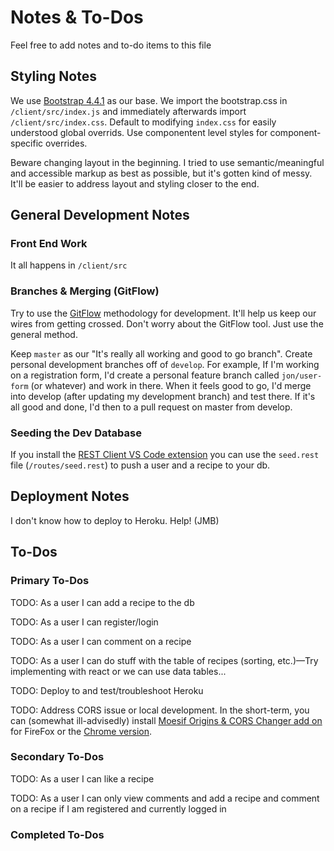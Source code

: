 # Notes & To-Dos

Feel free to add notes and to-do items to this file

## Styling Notes

We use [Bootstrap 4.4.1](https://getbootstrap.com/docs/4.4/getting-started/introduction/) as our base. We import the bootstrap.css in `/client/src/index.js` and immediately afterwards import `/client/src/index.css`. Default to modifying `index.css` for easily understood global overrids. Use componentent level styles for component-specific overrides.

Beware changing layout in the beginning. I tried to use semantic/meaningful and accessible markup as best as possible, but it's gotten kind of messy. It'll be easier to address layout and styling closer to the end.

## General Development Notes

### Front End Work

It all happens in `/client/src`

### Branches & Merging (GitFlow)

Try to use the [GitFlow](https://www.atlassian.com/git/tutorials/comparing-workflows/gitflow-workflow) methodology for development. It'll help us keep our wires from getting crossed. Don't worry about the GitFlow tool. Just use the general method. 

Keep `master` as our "It's really all working and good to go branch".  Create personal development branches off of `develop`. For example, If I'm working on a registration form, I'd create a personal feature branch called `jon/user-form` (or whatever) and work in there. When it feels good to go, I'd merge into develop (after updating my development branch) and test there. If it's all good and done, I'd then to a pull request on master from develop. 

### Seeding the Dev Database

If you install the [REST Client VS Code extension](https://marketplace.visualstudio.com/items?itemName=humao.rest-client) you can use the `seed.rest` file (`/routes/seed.rest`) to push a user and a recipe to your db.

## Deployment Notes

I don't know how to deploy to Heroku. Help! (JMB)

## To-Dos

### Primary To-Dos

TODO: As a user I can add a recipe to the db

TODO: As a user I can register/login

TODO: As a user I can comment on a recipe

TODO: As a user I can do stuff with the table of recipes (sorting, etc.)—Try implementing with react or we can use data tables...

TODO: Deploy to and test/troubleshoot Heroku

TODO: Address CORS issue or local development. In the short-term, you can (somewhat ill-advisedly) install [Moesif Origins & CORS Changer add on](https://addons.mozilla.org/en-US/firefox/addon/moesif-origin-cors-changer1/) for FireFox or the [Chrome version](https://chrome.google.com/webstore/detail/moesif-orign-cors-changer/digfbfaphojjndkpccljibejjbppifbc).

### Secondary To-Dos

TODO: As a user I can like a recipe

TODO: As a user I can only view comments and add a recipe and comment on a recipe if I am registered and currently logged in

### Completed To-Dos

